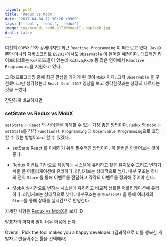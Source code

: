 ```yaml
---
layout: post
title: 'Redux vs MobX'
date: '2017-04-04 12:30:26 +0900'
tags: ['front', 'react', 'redux']
image: img/brandi-redd-aJTiW00qqtI-unsplash.jpg
draft: false
---
```


여전히 `OOP`와 `FP`가 강세이지만 최근 `Reactive Programming` 이 떠오르고 있다. `Java9`뿐만 아니라 자바스크립트 `ES2017`에서도 `Observable` 이 들어갈 예정이다.
대표적인 라이브러리로는 `Rx`시리즈들이 있는데 `RxJava`,`RxJS` 등 많은 언어에서 `Reactive Programming`을 지원하고 있다.

그 Rx프로그래밍 중에 최근 관심을 가지게 된 것이 `MobX` 이다.
그저 `Observable` 을 구현했다고만 생각했는데 `React Conf 2017` 영상을 보고 생각한것과는 상당히 다르다는것을 느꼈다.

간단하게 비교하자면

### setState vs Redux vs MobX

`setState` 는 `React` 의 사이클을 이해할 수 있는 가장 좋은 방법이다.
`Redux` 와 `MobX` 는 `setState`를 각각 `Functional Programming` 과 `Observable Programming`으로 코딩 할 수 있는 방법이라고 할 수 있겠다.

- setState
  React 를 이해하기 쉬운 필수적인 방법이다. 꼭 한번은 만들어보는 것이 좋다.

- Redux
  이벤트 기반으로 작동하는 시스템에 유리하고 잦은 유지보수 그리고 변하기 쉬운 큰 어플리케이션에 유리하다.
  러닝커브는 상대적으로 높다.
  내부 구조는 하나의 전역 `Store` 를 통해 이벤트를 전달하고 각각의 이벤트를 정의해 주어야 한다.

- MobX
  실시간으로 변하는 시스템에 유리하고 비교적 심플한 어플리케이션에 유리하다.
  러닝커브는 상대적으로 낮다.
  내부구조는 `@(어노테이션)` 을 통해 여러개의 `Store`를 통해 상태를 실시간으로 반영한다.

자세한 사항은 [Redux vs MobX]을 보자 :D

발표자의 마지막 말이 너무 마음에 든다.

Overall, Pick the tool makes you a happy developer. (결과적으로 너를 행복한 개발자로 만들어주는 툴을 선택해라)

[redux vs mobx]: https://youtu.be/76FRrbY18Bs
